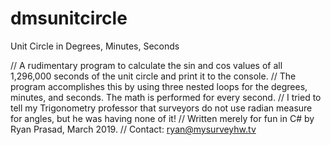 # dmsunitcircle
Unit Circle in Degrees, Minutes, Seconds


// A rudimentary program to calculate the sin and cos values of all 1,296,000 seconds of the unit circle and print it to the console.
// The program accomplishes this by using three nested loops for the degrees, minutes, and seconds. The math is performed for every second.
// I tried to tell my Trigonometry professor that surveyors do not use radian measure for angles, but he was having none of it!
// Written merely for fun in C# by Ryan Prasad, March 2019. 
// Contact: ryan@mysurveyhw.tv
